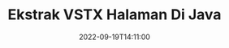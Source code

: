 ---
############################# Static ############################
layout: "auto-gen-merger"
date: 2022-09-19T14:11:00
draft: false
otherformats: html mht mhtml odp ods odt one otp ott pdf pps ppsx ppt pptx rtf tex

############################# Head ############################
head_title: "Ekstrak VSTX Halaman di Java"
head_description: "Ekstrak halaman dengan cepat dari file VSTX di Java. Simpan dokumen baru yang berisi halaman yang dipilih menggunakan API penggabungan dokumen."

############################# Header ############################
title: "Ekstrak VSTX Halaman Di Java"
description: "Ekstrak Halaman VSTX dengan beberapa baris kode Java."
bg_image: "https://cms.admin.containerize.com/templates/aspose/App_Themes/V3/images/bg/header1.png"
bg_overlay: false
button:
    enable: true
    icon: "fas fa-arrow-down"
    label: "Unduh Uji Coba Gratis"
    link: "https://downloads.groupdocs.com/merger/java"

############################# SubMenu ############################
submenu:
    enable: true

    left:
        img_alt: "GroupDocs.Merger for Java"
        image: "https://cms.admin.containerize.com/templates/groupdocs/images/product-logos/90x90-noborder/groupdocs-merger-java.png"
        product: "GroupDocs.Merger"
        platform: "Java"

    middle:
        button:

            # button loop
            - link: "https://apireference.groupdocs.com/merger/java"
              text: "Referensi API"

            # button loop
            - link: "https://github.com/groupdocs-merger"
              text: "Contoh Kode"

            # button loop
            - link: "https://products.groupdocs.app/merger/family"
              text: "Demo Langsung"

            # button loop
            - link: "https://purchase.groupdocs.com/pricing/merger/java"
              text: "Harga"

    right:
        link_download: "https://downloads.groupdocs.com/merger"
        link_learn: "https://docs.groupdocs.com/merger/java"
        link_buy: "https://purchase.groupdocs.com"

############################# About ############################
about:
    enable: true
    title: "Tentang GroupDocs.Merger for Java API"
    content: |
        [GroupDocs.Merger for Java](/id/merger/java/) menawarkan solusi sederhana untuk menggabungkan & memisahkan berbagai format dokumen dengan aman termasuk PDF, Microsoft Office (Word, Excel, PowerPoint , OneNote), OpenDocument, HTML, gambar, dan banyak lainnya dalam aplikasi Java. Dengan menambahkan hanya beberapa baris kode, lakukan beberapa operasi dokumen seperti memindahkan, menghapus, memutar, menukar, mengekstrak, atau mengubah orientasi halaman di dalam dokumen. API penggabungan dokumen juga mendukung pratinjau halaman dokumen sebagai gambar untuk menganalisis struktur dokumen, pemformatan, dan konten pada halaman.
        
        GroupDocs.Merger API adalah pilihan tepat untuk solusi perusahaan yang membutuhkan fitur ekstraksi halaman file. API ini didukung dengan baik di semua sistem operasi dan platform utama termasuk J2SE 7.0 (1.7), J2SE 8.0 (1.8), Java 10.

############################# Steps ############################
steps:
    enable: true
    title_left: "Ekstrak Halaman File VSTX di Java"
    content_left: |
        [GroupDocs.Merger for Java](/id/merger/java/) memudahkan pengembang Java untuk mengekstrak halaman yang diinginkan dari file VSTX dan menyimpannya sebagai file baru yang berisi halaman yang dipilih dengan menerapkan beberapa langkah mudah.
        
        * Inisialisasi **ExtractOptions** dengan nomor halaman yang akan muncul di dokumen yang dihasilkan.
        * Buat instance baru **Merger** dan teruskan jalur dokumen sumber sebagai parameter konstruktor.
        * Panggil **extractPages** dan teruskan objek **ExtractOptions**.
        * Panggil **save** dan tentukan jalur file untuk menyimpan dokumen yang dihasilkan.

    title_right: "Persyaratan sistem"
    content_right: |
        GroupDocs.Merger for Java API didukung di semua platform dan sistem operasi utama. Sebelum menjalankan kode di bawah ini, pastikan Anda telah menginstal prasyarat berikut di sistem Anda.

        * Sistem Operasi: Microsoft Windows, Linux, MacOS
        * Lingkungan Pengembangan: NetBeans, IntelliJ IDEA, Eclipse
        * Kerangka kerja: J2SE 7.0 (1.7), J2SE 8.0 (1.8), Java 10
        * Unduh versi terbaru GroupDocs.Merger for Java dari [Maven](https://repository.groupdocs.com/webapp/#/artifacts/browse/tree/General/repo/com/groupdocs/groupdocs-merger)
         
    code: |
     {{% merger/additional-styles %}}
     {{< merger/code-merger title="Cara mengekstrak halaman file VSTX menggunakan kode contoh Java">}}

        ```java    
        // Ekstrak halaman file VSTX menggunakan GroupDocs.Merger API
        // Inisialisasi kelas ExtractOptions dengan nomor halaman yang dipilih
        ExtractOptions extractOptions = new ExtractOptions(new int[] { 2, 5 });

        // Instansiasi Penggabungan dengan dokumen masukan VSTX
        Merger merger = new Merger("input.vstx");

        // Panggil metode extractPages dan berikan objek ExtractOptions ke sana
        merger.extractPages(extractOptions);
    
        // Panggil metode simpan untuk menyimpan dokumen keluaran dengan halaman yang diekstraksi
        merger.save("output.vstx");
        ```
     {{< /merger/code-merger >}}

############################# Demos ############################
demos:
    enable: true
    title: "Demo Langsung - Ekstrak VSTX Halaman Online"
    content: |
       Ekstrak halaman file VSTX sekarang juga dengan mengunjungi situs web [GroupDocs.Merger Live Demo](https://products.groupdocs.app/splitter/extract-pages/vstx).
       Demo langsung memiliki manfaat sebagai berikut.
        
############################# About Formats ############################
about_formats:
    enable: true

############################# More Formats ############################
more_formats:
    enable: true
    title: "Ekstrak Halaman Dari Format Dokumen Lain"
    content: |
        Java mendokumentasikan penggabungan & API pemisahan untuk format file dan gambar. Ekstrak beberapa format file populer seperti yang dinyatakan di bawah ini.

############################# Back to top ###############################
back_to_top:
    enable: true
---